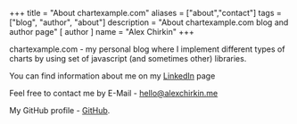 +++
title = "About chartexample.com"
aliases = ["about","contact"]
tags = ["blog", "author", "about"]
description = "About chartexample.com blog and author page"
[ author ]
  name = "Alex Chirkin"
+++

chartexample.com - my personal blog where I implement different types of charts by using set of javascript (and sometimes other) libraries.

You can find information about me on my [LinkedIn](https://www.linkedin.com/in/achirkin) page

Feel free to contact me by E-Mail - [hello@alexchirkin.me](mailto:hello@alexchirkin.me)

My GitHub profile - [GitHub](https://github.com/b0000ring).